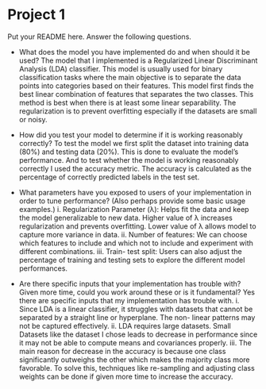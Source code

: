 # Project 1 

Put your README here. Answer the following questions.

* What does the model you have implemented do and when should it be used?
  The model that I implemented is a Regularized Linear Discriminant Analysis (LDA) classifier. This model is usually used for binary classification tasks where the main objective is to separate the data points into categories based on their features. This model first finds the best linear combination of features that separates the two classes. This method is best when there is at least some linear separability. The regularization is to prevent overfitting especially if the datasets are small or noisy.
  
* How did you test your model to determine if it is working reasonably correctly?
  To test the model we first split the dataset into training data (80%) and testing data (20%). This is done to evaluate the model’s performance. And to test whether the model is working reasonably correctly I used the accuracy metric. The accuracy is calculated as the percentage of correctly predicted labels in the test set.
  
* What parameters have you exposed to users of your implementation in order to tune performance? (Also perhaps provide some basic usage examples.)
  i. Regularization Parameter (λ): Helps fit the data and keep the model generalizable to new data. Higher value of λ increases regularization and prevents     overfitting. Lower value of λ allows model to capture more variance in data.
  ii. Number of features: We can choose which features to include and which not to include and experiment with different combinations. 
  iii. Train- test split: Users can also adjust the percentage of training and testing sets to explore the different model performances.

* Are there specific inputs that your implementation has trouble with? Given more time, could you work around these or is it fundamental?
  Yes there are specific inputs that my implementation has trouble with.
    i.	Since LDA is a linear classifier, it struggles with datasets that cannot be separated by a straight line or hyperplane. The non- linear patterns may not be captured effectively.
    ii.	LDA requires large datasets. Small Datasets like the dataset I chose leads to decrease in performance since it may not be able to compute means and covariances properly.
    iii.	The main reason for decrease in the accuracy is because one class significantly outweighs the other which makes the majority class more favorable.
  To solve this,  techniques like re-sampling and adjusting class weights can be done if given more time to increase the accuracy.
